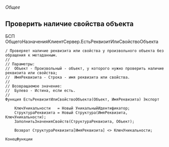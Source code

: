 ###### Общее

## Проверить наличие свойства объекта
БСП ОбщегоНазначенияКлиентСервер.ЕстьРеквизитИлиСвойствоОбъекта  
```
/ Проверяет наличие реквизита или свойства у произвольного объекта без обращения к метаданным.
//
// Параметры:
//  Объект - Произвольный - объект, у которого нужно проверить наличие реквизита или свойства;
//  ИмяРеквизита - Строка - имя реквизита или свойства.
//
// Возвращаемое значение:
//  Булево - Истина, если есть.
//
Функция ЕстьРеквизитИлиСвойствоОбъекта(Объект, ИмяРеквизита) Экспорт
	
	КлючУникальности   = Новый УникальныйИдентификатор;
	СтруктураРеквизита = Новый Структура(ИмяРеквизита, КлючУникальности);
	ЗаполнитьЗначенияСвойств(СтруктураРеквизита, Объект);
	
	Возврат СтруктураРеквизита[ИмяРеквизита] <> КлючУникальности;
	
КонецФункции
```